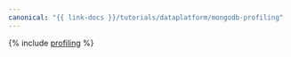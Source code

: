 ```yaml
---
canonical: "{{ link-docs }}/tutorials/dataplatform/mongodb-profiling"
---
```


{% include [profiling](../../_tutorials/dataplatform/mongodb-profiling.md) %}